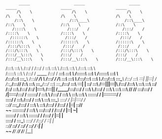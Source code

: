           _____                    _____                    _____            _____                    _____                    _____          
         /\    \                  /\    \                  /\    \          /\    \                  /\    \                  /\    \         
        /::\    \                /::\____\                /::\____\        /::\    \                /::\    \                /::\    \        
       /::::\    \              /:::/    /               /:::/    /       /::::\    \              /::::\    \              /::::\    \       
      /::::::\    \            /:::/    /               /:::/    /       /::::::\    \            /::::::\    \            /::::::\    \      
     /:::/\:::\    \          /:::/    /               /:::/    /       /:::/\:::\    \          /:::/\:::\    \          /:::/\:::\    \     
    /:::/__\:::\    \        /:::/    /               /:::/    /       /:::/__\:::\    \        /:::/__\:::\    \        /:::/__\:::\    \    
   /::::\   \:::\    \      /:::/    /               /:::/    /        \:::\   \:::\    \      /::::\   \:::\    \      /::::\   \:::\    \   
  /::::::\   \:::\    \    /:::/    /      _____    /:::/    /       ___\:::\   \:::\    \    /::::::\   \:::\    \    /::::::\   \:::\    \  
 /:::/\:::\   \:::\____\  /:::/____/      /\    \  /:::/    /       /\   \:::\   \:::\    \  /:::/\:::\   \:::\    \  /:::/\:::\   \:::\____\ 
/:::/  \:::\   \:::|    ||:::|    /      /::\____\/:::/____/       /::\   \:::\   \:::\____\/:::/  \:::\   \:::\____\/:::/  \:::\   \:::|    |
\::/    \:::\  /:::|____||:::|____\     /:::/    /\:::\    \       \:::\   \:::\   \::/    /\::/    \:::\  /:::/    /\::/   |::::\  /:::|____|
 \/_____/\:::\/:::/    /  \:::\    \   /:::/    /  \:::\    \       \:::\   \:::\   \/____/  \/____/ \:::\/:::/    /  \/____|:::::\/:::/    / 
          \::::::/    /    \:::\    \ /:::/    /    \:::\    \       \:::\   \:::\    \               \::::::/    /         |:::::::::/    /  
           \::::/    /      \:::\    /:::/    /      \:::\    \       \:::\   \:::\____\               \::::/    /          |::|\::::/    /   
            \::/____/        \:::\__/:::/    /        \:::\    \       \:::\  /:::/    /               /:::/    /           |::| \::/____/    
             ~~               \::::::::/    /          \:::\    \       \:::\/:::/    /               /:::/    /            |::|  ~|          
                               \::::::/    /            \:::\    \       \::::::/    /               /:::/    /             |::|   |          
                                \::::/    /              \:::\____\       \::::/    /               /:::/    /              \::|   |          
                                 \::/____/                \::/    /        \::/    /                \::/    /                \:|   |          
                                  ~~                       \/____/          \/____/                  \/____/                  \|___|          
                                                                                                                                              
